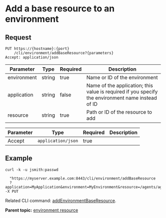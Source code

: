 # Add a base resource to an environment

## Request

```
PUT https://{hostname}:{port}
    /cli/environment/addBaseResource?{parameters}
Accept: application/json

```

|Parameter|Type|Required|Description|
|---------|----|--------|-----------|
|environment|string|true|Name or ID of the environment|
|application|string|false|Name of the application; this value is required if you specify the environment name instead of ID|
|resource|string|true|Path or ID of the resource to add|

|Parameter|Type|Required|Description|
|---------|----|--------|-----------|
|Accept|`application/json`|true| |

## Example

```
curl -k -u jsmith:passwd 
   
  "https://myserver.example.com:8443/cli/environment/addBaseResource
  ?application=MyApplication&environment=MyEnvironment&resource=/agents/agent1" -X PUT
```

Related CLI command: [addEnvironmentBaseResource](udclient_addenvironmentbaseresource.md).

**Parent topic:** [environment resource](../../com.ibm.udeploy.api.doc/topics/rest_cli_environment.md)

